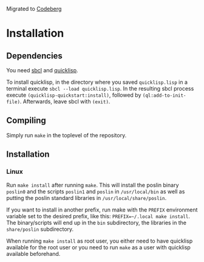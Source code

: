 Migrated to [Codeberg](https://codeberg.org/Aksej/poslin)

# Installation


## Dependencies

You need [sbcl](http://sbcl.org) and [quicklisp](https://www.quicklisp.org).

To install quicklisp, in the directory where you saved `quicklisp.lisp` in a
terminal execute `sbcl --load quicklisp.lisp`. In the resulting sbcl process
execute `(quicklisp-quickstart:install)`, followed by
`(ql:add-to-init-file)`. Afterwards, leave sbcl with `(exit)`.

## Compiling

Simply run `make` in the toplevel of the repository.

## Installation

### Linux

Run `make install` after running `make`. This will install the poslin binary
`poslin0` and the scripts `poslin1` and `poslin` in `/usr/local/bin` as well
as putting the poslin standard libraries in `/usr/local/share/poslin`.

If you want to install in another prefix, run make with the `PREFIX` environment
variable set to the desired prefix, like this: `PREFIX=~/.local make
install`. The binary/scripts will end up in the `bin` subdirectory, the
libraries in the `share/poslin` subdirectory.

When running `make install` as root user, you either need to have quicklisp
available for the root user or you need to run `make` as a user with quicklisp
available beforehand.